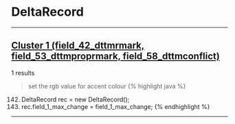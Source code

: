 # DeltaRecord

***

## [Cluster 1 (field_42_dttmrmark, field_53_dttmproprmark, field_58_dttmconflict)](./1)
1 results
> set the rgb value for accent colour 
{% highlight java %}
142. DeltaRecord rec = new DeltaRecord();
143. rec.field_1_max_change = field_1_max_change;
{% endhighlight %}

***

